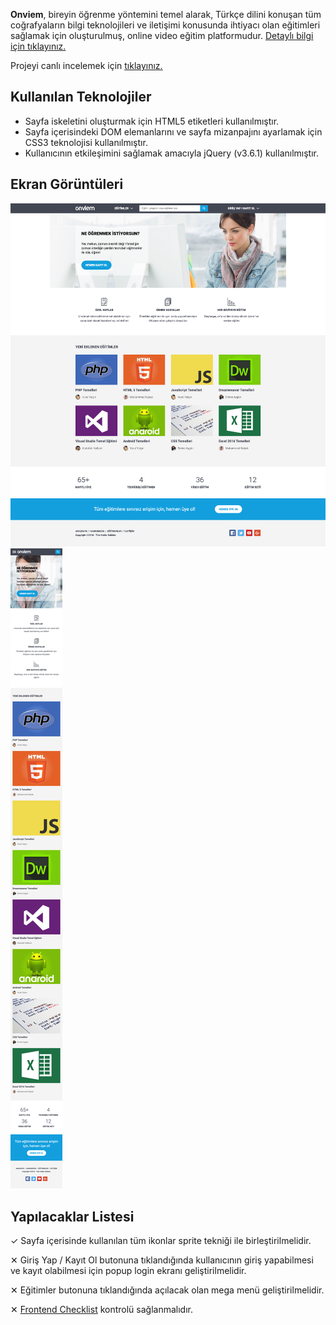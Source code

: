 **Onviem**, bireyin öğrenme yöntemini temel alarak, Türkçe dilini konuşan tüm coğrafyaların bilgi teknolojileri ve iletişimi konusunda ihtiyacı olan eğitimleri sağlamak için oluşturulmuş, online video eğitim platformudur. [Detaylı bilgi için tıklayınız.](https://vrlylcn.github.io/onviem/about.html)

Projeyi canlı incelemek için [tıklayınız.](https://vrlylcn.github.io/onviem/index.html)

## Kullanılan Teknolojiler
- Sayfa iskeletini oluşturmak için HTML5 etiketleri kullanılmıştır.
- Sayfa içerisindeki DOM elemanlarını ve sayfa mizanpajını ayarlamak için CSS3 teknolojisi kullanılmıştır.
- Kullanıcının etkileşimini sağlamak amacıyla jQuery (v3.6.1) kullanılmıştır.

## Ekran Görüntüleri
![Desktop](https://raw.githubusercontent.com/vrlylcn/onviem/main/home-page-desktop.png)
![Mobile](https://raw.githubusercontent.com/vrlylcn/onviem/main/home-page-mobile.png)

## Yapılacaklar Listesi
✓ Sayfa içerisinde kullanılan tüm ikonlar sprite tekniği ile birleştirilmelidir.

✕ Giriş Yap / Kayıt Ol butonuna tıklandığında kullanıcının giriş yapabilmesi ve kayıt olabilmesi için popup login ekranı geliştirilmelidir. 

✕ Eğitimler butonuna tıklandığında açılacak olan mega menü geliştirilmelidir.

✕ [Frontend Checklist](https://frontendchecklist.io) kontrolü sağlanmalıdır.
